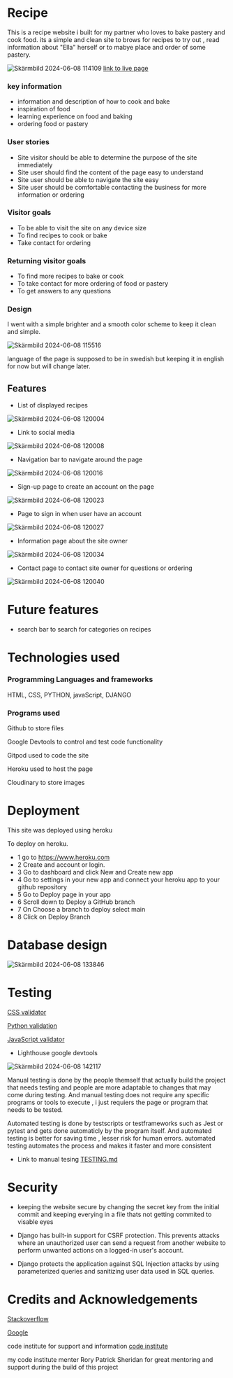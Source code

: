 # Recipe

This is a recipe website i built for my partner who loves to bake pastery and cook food.
its a simple and clean site to brows for recipes to try out , read information about "Ella" herself or 
to mabye place and order of some pastery.

![Skärmbild 2024-06-08 114109](https://github.com/shixen/ella_recipe/assets/150827343/9a2a5a4a-63a3-4bae-8ed9-181367b6a6d0)
[link to live page](https://ella-recipe-cb81f80dd053.herokuapp.com/)

### key information
* information and description of how to cook and bake
* inspiration of food
* learning experience on food and baking
* ordering food or pastery

### User stories
* Site visitor should be able to determine the purpose of the site immediately
* Site user should find the content of the page easy to understand
* Site user should be able to navigate the site easy
* Site user should be comfortable contacting the business for more information or ordering

### Visitor goals
* To be able to visit the site on any device size
* To find recipes to cook or bake
* Take contact for ordering

### Returning visitor goals
* To find more recipes to bake or cook
* To take contact for more ordering of food or pastery
* To get answers to any questions


### Design

I went with a simple brighter and a smooth color scheme to keep it clean and simple.

![Skärmbild 2024-06-08 115516](https://github.com/shixen/ella_recipe/assets/150827343/b110d6ef-fa51-4366-8342-4c5e2157e2d7)

language of the page is supposed to be in swedish but keeping it in english for now but will change later.


## Features
* List of displayed recipes

![Skärmbild 2024-06-08 120004](https://github.com/shixen/ella_recipe/assets/150827343/a168663b-5ad1-49e4-b146-5656f7749784)

* Link to social media

![Skärmbild 2024-06-08 120008](https://github.com/shixen/ella_recipe/assets/150827343/86ab0af4-6ffd-4957-aaf0-750eee057b6f)

* Navigation bar to navigate around the page
  
![Skärmbild 2024-06-08 120016](https://github.com/shixen/ella_recipe/assets/150827343/278b9500-9e6d-41e9-8526-7ba2a8ce5a39)

* Sign-up page to create an account on the page
  
![Skärmbild 2024-06-08 120023](https://github.com/shixen/ella_recipe/assets/150827343/04d7e3a5-2657-410c-a4c3-0306d35e30aa)

* Page to sign in when user have an account
  
![Skärmbild 2024-06-08 120027](https://github.com/shixen/ella_recipe/assets/150827343/20fdc3aa-323d-4de8-af57-e92cb468a922)

* Information page about the site owner
  
![Skärmbild 2024-06-08 120034](https://github.com/shixen/ella_recipe/assets/150827343/a9c4e2a9-9d70-4372-813f-bdae276bfb42)

* Contact page to contact site owner for questions or ordering

![Skärmbild 2024-06-08 120040](https://github.com/shixen/ella_recipe/assets/150827343/8c419485-21e9-46a4-a6bc-ddd7b9101e77)

# Future features

* search bar to search for categories on recipes

# Technologies used 

### Programming Languages and frameworks
HTML, CSS, PYTHON, javaScript, DJANGO

### Programs used

Github to store files 

Google Devtools to control and test code functionality

Gitpod used to code the site

Heroku used to host the page

Cloudinary to store images 

# Deployment

This site was deployed using heroku

To deploy on heroku.

* 1 go to https://www.heroku.com
* 2 Create and account or login.
* 3 Go to dashboard and click New and Create new app
* 4 Go to settings in your new app and connect your heroku app to your github repository
* 5 Go to Deploy page in your app
* 6 Scroll down to Deploy a GitHub branch
* 7 On Choose a branch to deploy select main
* 8 Click on Deploy Branch


# Database design


![Skärmbild 2024-06-08 133846](https://github.com/shixen/ella_recipe/assets/150827343/bb938bc7-bd3a-4416-b69e-ab63693c2736)

# Testing 

[CSS validator](https://validator.w3.org/)

[Python validation](https://pep8ci.herokuapp.com/#)

[JavaScript validator](https://www.site24x7.com/sv/tools/javascript-validator.html)

* Lighthouse google devtools

![Skärmbild 2024-06-08 142117](https://github.com/shixen/ella_recipe/assets/150827343/6b55b9d7-d836-445a-9b62-e097bf312333)

Manual testing is done by the people themself that actually build the project that needs testing and people are more adaptable to changes that may come during testing.
And manual testing does not require any specific programs or tools to execute , i just requiers the page or program that needs to be tested.

Automated testing is done by testscripts or testframeworks such as Jest or pytest and gets done automaticly by the program itself.
And automated testing is better for saving time , lesser risk for human errors. automated testing automates the process and makes it faster and more consistent

* Link to manual tesing [TESTING.md](https://github.com/shixen/ella_recipe/blob/main/TESTING.md)

# Security

* keeping the website secure by changing the secret key from the initial commit and keeping everying in a file thats not getting commited to visable eyes

* Django has built-in support for CSRF protection. This prevents attacks where an unauthorized user can send a request from another website to perform unwanted actions on a logged-in user's account.

* Django protects the application against SQL Injection attacks by using parameterized queries and sanitizing user data used in SQL queries.



# Credits and Acknowledgements

[Stackoverflow](https://stackoverflow.co/teams/features/?upgrade=true&utm_source=adwords&utm_medium=ppc&utm_campaign=kb_teams_search_nb_dsa_targeted_audiences_emea-dach&_bt=646019453180&_bk=&_bm=&_bn=g&gad_source=1&gclid=CjwKCAjwgpCzBhBhEiwAOSQWQS-IB-nTczz7ooMoToXuLeYv6wqeenTgHnfqwc_EDTWMPtOE92VPcRoCrXsQAvD_BwE)

[Google](https://www.google.com/)

code institute for support and information [code institute](https://codeinstitute.net/se/full-stack-software-development-diploma/?utm_term=code%20institute&utm_campaign=CI+-+SWE+-+Search+-+Brand&utm_source=adwords&utm_medium=ppc&hsa_acc=8983321581&hsa_cam=14660337051&hsa_grp=134087657984&hsa_ad=635849372549&hsa_src=g&hsa_tgt=aud-594467886660:kwd-319867646331&hsa_kw=code%20institute&hsa_mt=e&hsa_net=adwords&hsa_ver=3&gad_source=1&gclid=CjwKCAjwgpCzBhBhEiwAOSQWQclKyriDZuUK3ZXMSusGgtQ4284TD7Hno9jb8x9WrQxwZREj9xUpURoCk5wQAvD_BwE)

my code institute menter Rory Patrick Sheridan for great mentoring and support during the build of this project


